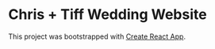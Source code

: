 # Chris + Tiff Wedding Website

This project was bootstrapped with [Create React App](https://github.com/facebookincubator/create-react-app).
